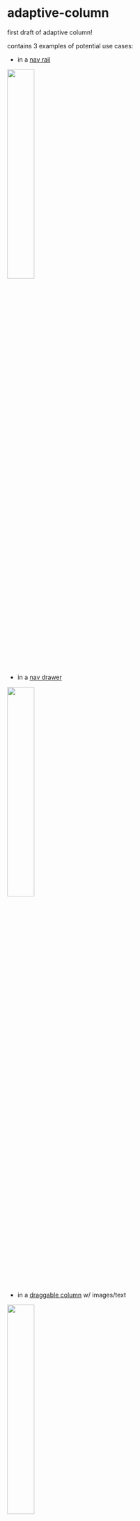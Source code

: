 # adaptive-column

first draft of adaptive column!

contains 3 examples of potential use cases:
- in a [nav rail](./AdaptiveColumn/app/src/main/java/com/example/adaptivecolumn/ui/NavRailExample.kt)

<p align="left">
        <img src="https://user-images.githubusercontent.com/33138268/206048960-48b943e9-8da3-4b43-8f8e-ce77b0f8470a.png" width=35% />
</p>

- in a [nav drawer](./AdaptiveColumn/app/src/main/java/com/example/adaptivecolumn/ui/NavDrawerExample.kt)

<p align="left">
        <img src="https://user-images.githubusercontent.com/33138268/206049216-678a83a5-4869-4462-81d7-c63f1a9156c8.png" width=35% />
</p>

- in a [draggable column](/AdaptiveColumn/app/src/main/java/com/example/adaptivecolumn/ui/DraggableExample.kt) w/ images/text

<p align="left">
        <img src="https://user-images.githubusercontent.com/33138268/206049281-e5a3615d-409f-40b3-986e-4140f16f24d9.png" width=35% />
</p>
